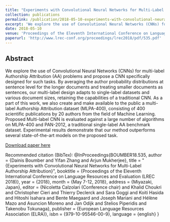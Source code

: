 ```yaml
---
title: "Experiments with Convolutional Neural Networks for Multi-Label Authorship Attribution"
collection: publications
permalink: /publication/2018-05-10-experiments-with-convolutional-neural-networks-for-authorship-attribution
excerpt: 'We explore the use of Convolutional Neural Networks (CNNs) for multi-label Authorship Attribution (AA) problems and propose a CNN specifically designed for such tasks.'
date: 2018-05-10
venue: 'Proceedings of the Eleventh International Conference on Language Resources and Evaluation (LREC 2018)'
paperurl: 'http://www.lrec-conf.org/proceedings/lrec2018/pdf/535.pdf'
---
```


Abstract
---
We explore the use of Convolutional Neural Networks (CNNs) for multi-label Authorship Attribution (AA) problems and propose a CNN specifically designed for such tasks. By averaging the author probability distributions at sentence level for the longer documents and treating smaller documents as sentences, our multi-label design adapts to single-label datasets and various document sizes, retaining the capabilities of a traditional CNN. As a part of this work, we also create and make available to the public a multi-label Authorship Attribution dataset (MLPA-400), consisting of 400 scientific publications by 20 authors from the field of Machine Learning. Proposed Multi-label CNN is evaluated against a large number of algorithms on MLPA-400 and PAN-2012, a traditional single-label AA benchmark dataset. Experimental results demonstrate that our method outperforms several state-of-the-art models on the proposed task.

[Download paper here](https://github.com/dainis-boumber/dainis-boumber.github.io/blob/master/files/boumber-535.pdf)

Recommended citation (BibTex):
@InProceedings{BOUMBER18.535,
  author = {Dainis Boumber and Yifan Zhang and Arjun Mukherjee},
  title = "{Experiments with Convolutional Neural Networks for Multi-Label Authorship Attribution}",
  booktitle = {Proceedings of the Eleventh International Conference on Language Resources and Evaluation (LREC 2018)},
  year = {2018},
  month = {May 7-12, 2018},
  address = {Miyazaki, Japan},
  editor = {Nicoletta Calzolari (Conference chair) and Khalid Choukri and Christopher Cieri and Thierry Declerck and Sara Goggi and Koiti Hasida and Hitoshi Isahara and Bente Maegaard and Joseph Mariani and Hélène Mazo and Asuncion Moreno and Jan Odijk and Stelios Piperidis and Takenobu Tokunaga},
  publisher = {European Language Resources Association (ELRA)},
  isbn = {979-10-95546-00-9},
  language = {english}
  }
